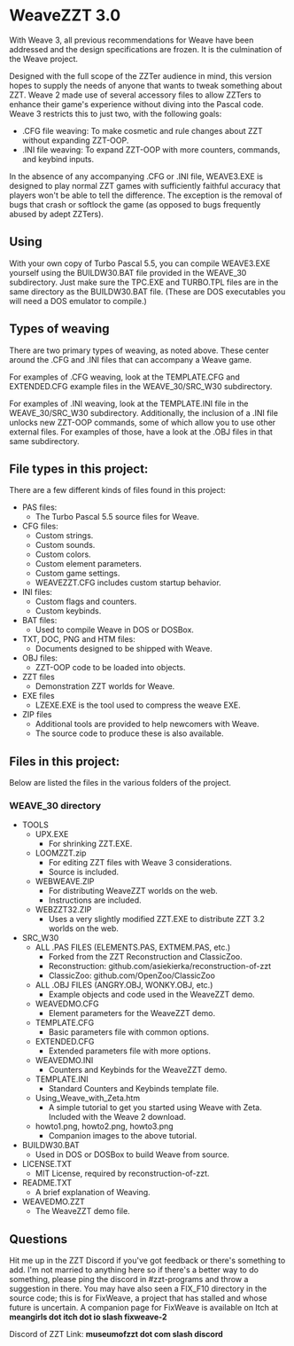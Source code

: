 # WeaveZZT 3.0

With Weave 3, all previous recommendations for Weave have been addressed and the design specifications are frozen. It is the culmination of the Weave project.

Designed with the full scope of the ZZTer audience in mind, this version hopes to supply the needs of anyone that wants to tweak something about ZZT. Weave 2 made use of several accessory files to allow ZZTers to enhance their game's experience without diving into the Pascal code. Weave 3 restricts this to just two, with the following goals:

 - .CFG file weaving: To make cosmetic and rule changes about ZZT without expanding ZZT-OOP.
 - .INI file weaving: To expand ZZT-OOP with more counters, commands, and keybind inputs.

In the absence of any accompanying .CFG or .INI file, WEAVE3.EXE is designed to play normal ZZT games with sufficiently faithful accuracy that players won't be able to tell the difference. The exception is the removal of bugs that crash or softlock the game (as opposed to bugs frequently abused by adept ZZTers).

## Using

With your own copy of Turbo Pascal 5.5, you can compile WEAVE3.EXE yourself using the BUILDW30.BAT file provided in the WEAVE_30 subdirectory. Just make sure the TPC.EXE and TURBO.TPL files are in the same directory as the BUILDW30.BAT file. (These are DOS executables you will need a DOS emulator to compile.)

## Types of weaving

There are two primary types of weaving, as noted above. These center around the .CFG and .INI files that can accompany a Weave game.

For examples of .CFG weaving, look at the TEMPLATE.CFG and EXTENDED.CFG example files in the WEAVE_30/SRC_W30 subdirectory.

For examples of .INI weaving, look at the TEMPLATE.INI file in the WEAVE_30/SRC_W30 subdirectory. Additionally, the inclusion of a .INI file unlocks new ZZT-OOP commands, some of which allow you to use other external files. For examples of those, have a look at the .OBJ files in that same subdirectory.
## File types in this project:

There are a few different kinds of files found in this project:

* PAS files:
    * The Turbo Pascal 5.5 source files for Weave.
* CFG files:
    * Custom strings.
    * Custom sounds.
    * Custom colors.
    * Custom element parameters.
    * Custom game settings.
    * WEAVEZZT.CFG includes custom startup behavior.
* INI files:
    * Custom flags and counters.
    * Custom keybinds.
* BAT files:
    * Used to compile Weave in DOS or DOSBox.
* TXT, DOC, PNG and HTM files:
    * Documents designed to be shipped with Weave.
* OBJ files:
    * ZZT-OOP code to be loaded into objects.
* ZZT files
    * Demonstration ZZT worlds for Weave.
* EXE files
    * LZEXE.EXE is the tool used to compress the weave EXE.
* ZIP files
    * Additional tools are provided to help newcomers with Weave.
    * The source code to produce these is also available.

## Files in this project:

Below are listed the files in the various folders of the project.

### WEAVE_30 directory

* TOOLS
    * UPX.EXE
        * For shrinking ZZT.EXE.
    * LOOMZZT.zip
        * For editing ZZT files with Weave 3 considerations.
        * Source is included.
    * WEBWEAVE.ZIP
        * For distributing WeaveZZT worlds on the web.
        * Instructions are included.
    * WEBZZT32.ZIP
        * Uses a very slightly modified ZZT.EXE to distribute ZZT 3.2 worlds on the web.
* SRC_W30
    * ALL .PAS FILES (ELEMENTS.PAS, EXTMEM.PAS, etc.)
        * Forked from the ZZT Reconstruction and ClassicZoo.
        * Reconstruction: github.com/asiekierka/reconstruction-of-zzt
        * ClassicZoo: github.com/OpenZoo/ClassicZoo
    * ALL .OBJ FILES (ANGRY.OBJ, WONKY.OBJ, etc.)
        * Example objects and code used in the WeaveZZT demo.
    * WEAVEDMO.CFG
        * Element parameters for the WeaveZZT demo.
    * TEMPLATE.CFG
        * Basic parameters file with common options.
    * EXTENDED.CFG
        * Extended parameters file with more options.
    * WEAVEDMO.INI
        * Counters and Keybinds for the WeaveZZT demo.
    * TEMPLATE.INI
        * Standard Counters and Keybinds template file.
    * Using_Weave_with_Zeta.htm
        * A simple tutorial to get you started using Weave with Zeta. Included with the Weave 2 download.
    * howto1.png, howto2.png, howto3.png
        * Companion images to the above tutorial.
* BUILDW30.BAT
    * Used in DOS or DOSBox to build Weave from source.
* LICENSE.TXT
    * MIT License, required by reconstruction-of-zzt.
* README.TXT
    * A brief explanation of Weaving.
* WEAVEDMO.ZZT
    * The WeaveZZT demo file.

## Questions

Hit me up in the ZZT Discord if you've got feedback or there's something to add. I'm not married to anything here so if there's a better way to do something, please ping the discord in #zzt-programs and throw a suggestion in there. You may have also seen a FIX_F10 directory in the source code; this is for FixWeave, a project that has stalled and whose future is uncertain. A companion page for FixWeave is available on Itch at **meangirls dot itch dot io slash fixweave-2**

Discord of ZZT Link: **museumofzzt dot com slash discord**